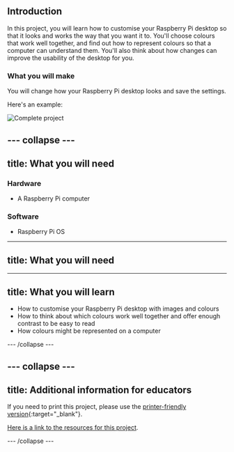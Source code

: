 ## Introduction

In this project, you will learn how to customise your Raspberry Pi desktop so that it looks and works the way that you want it to. You'll choose colours that work well together, and find out how to represent colours so that a computer can understand them. You'll also think about how changes can improve the usability of the desktop for you.

### What you will make

You will change how your Raspberry Pi desktop looks and save the settings.

Here's an example:

![Complete project](images/showcase-static.png)

--- collapse ---
---
title: What you will need
---
### Hardware

+ A Raspberry Pi computer

### Software

+ Raspberry Pi OS


---
title: What you will need
---
---
title: What you will learn
---

+ How to customise your Raspberry Pi desktop with images and colours
+ How to think about which colours work well together and offer enough contrast to be easy to read
+ How colours might be represented on a computer

--- /collapse ---

--- collapse ---
---
title: Additional information for educators
---

If you need to print this project, please use the [printer-friendly version](https://projects.raspberrypi.org/en/projects/custom-pi-desktop/print){:target="_blank"}.

[Here is a link to the resources for this project](http://rpf.io/custom-pi-desktop-go).

--- /collapse ---
